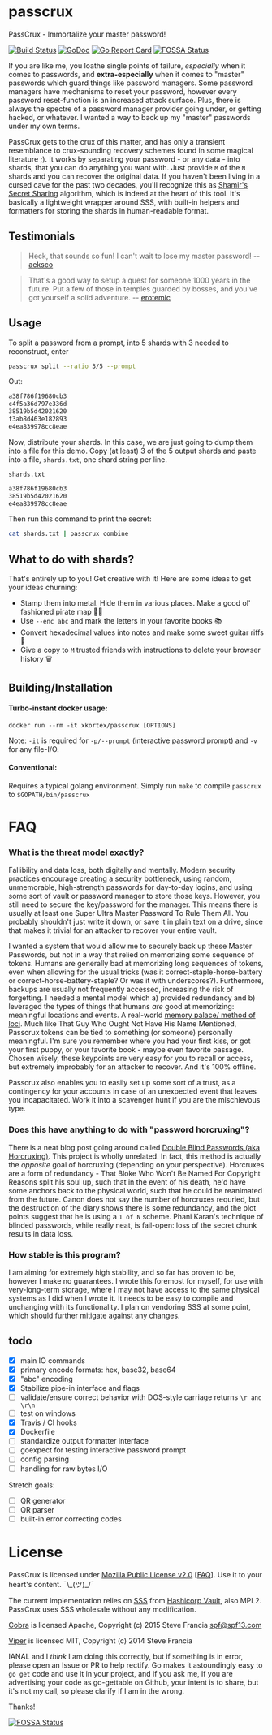 # passcrux
PassCrux - Immortalize your master password!

[![Build Status](https://travis-ci.com/xkortex/passcrux.svg?branch=master)](https://travis-ci.com/xkortex/passcrux)
[![GoDoc](https://godoc.org/github.com/xkortex/passcrux?status.svg)](https://godoc.org/github.com/xkortex/passcrux)
[![Go Report Card](https://goreportcard.com/badge/github.com/xkortex/passcrux)](https://goreportcard.com/report/github.com/xkortex/passcrux)
[![FOSSA Status](https://app.fossa.com/api/projects/git%2Bgithub.com%2Fxkortex%2Fpasscrux.svg?type=shield)](https://app.fossa.com/projects/git%2Bgithub.com%2Fxkortex%2Fpasscrux?ref=badge_shield)

If you are like me, you loathe single points of failure, *especially* when it comes to passwords, 
and **extra-especially** when it comes to "master" passwords which guard things like password managers. 
Some password managers have mechanisms to reset your password, however every password reset-function is an 
increased attack surface. Plus, there is always the spectre of a password manager provider going under, 
or getting hacked, or whatever. I wanted a way to back up my "master" passwords under my own terms. 

PassCrux gets to the crux of this matter, and has only a transient resemblance to crux-sounding recovery 
schemes found in some magical literature ;). It works by separating your password - or any data - into shards, 
that you can do anything you want with. Just provide `M` of the `N` shards and you can recover the original data. 
If you haven't been living in a cursed cave for the past two decades, you'll recognize this as 
[Shamir's Secret Sharing](https://en.wikipedia.org/wiki/Shamir%27s_Secret_Sharing) algorithm, which is indeed 
at the heart of this tool. It's basically a lightweight wrapper around SSS, with built-in helpers and formatters
for storing the shards in human-readable format. 

## Testimonials 

> Heck, that sounds so fun! I can't wait to lose my master password!
 -- [aeksco](https://github.com/aeksco)

> That's a good way to setup a quest for someone 1000 years in the future. Put a few of those in temples guarded by 
> bosses, and you've got yourself a solid adventure.
 -- [erotemic](https://github.com/erotemic)

## Usage

To split a password from a prompt, into 5 shards with 3 needed to reconstruct, enter 
```bash
passcrux split --ratio 3/5 --prompt 
```

Out:
```bash
a38f786f19680cb3
c4f5a36d797e336d
38519b5d42021620
f3ab8d463e182893
e4ea839978cc8eae
```

Now, distribute your shards. In this case, we are just going to dump them into a file for this demo. 
Copy (at least) 3 of the 5 output shards and paste into a file, `shards.txt`, one shard string per line. 

`shards.txt`
```bash
a38f786f19680cb3
38519b5d42021620
e4ea839978cc8eae
```

Then run this command to print the secret:
```bash
cat shards.txt | passcrux combine
```

## What to do with shards?
That's entirely up to you! Get creative with it! Here are some ideas to get your ideas churning:
- Stamp them into metal. Hide them in various places. Make a good ol' fashioned pirate map 🏴‍☠️
- Use `--enc abc` and mark the letters in your favorite books 📚
- Convert hexadecimal values into notes and make some sweet guitar riffs 🎸
- Give a copy to `M` trusted friends with instructions to delete your browser history 🗑️


## Building/Installation

#### Turbo-instant docker usage:

```docker run --rm -it xkortex/passcrux [OPTIONS]```

Note: `-it` is required for `-p/--prompt` (interactive password prompt) and `-v` for any file-I/O. 

#### Conventional:

Requires a typical golang environment. Simply run `make` to compile `passcrux` to `$GOPATH/bin/passcrux`

# FAQ

### What is the threat model exactly? 

Fallibility and data loss, both digitally and mentally. Modern security practices encourage creating a security bottleneck, using random, unmemorable, high-strength passwords for day-to-day logins, and using some sort of vault or password manager to store those keys. However, you still need to secure the key/password for the manager. This means there is usually at least one Super Ultra Master Password To Rule Them All. You probably shouldn't just write it down, or save it in plain text on a drive, since that makes it trivial for an attacker to recover your entire vault. 

I wanted a system that would allow me to securely back up these Master Passwords, but not in a way that relied on memorizing some sequence of tokens. Humans are generally bad at memorizing long sequences of tokens, even when allowing for the usual tricks (was it correct-staple-horse-battery or correct-horse-battery-staple? Or was it with underscores?). Furthermore, backups are usually not frequently accessed, increasing the risk of forgetting. I needed a mental model which a) provided redundancy and b) leveraged the types of things that humans *are* good at memorizing: meaningful locations and events. A real-world [memory palace/ method of loci](https://en.wikipedia.org/wiki/Method_of_loci). Much like That Guy Who Ought Not Have His Name Mentioned, Passcrux tokens can be tied to something (or someone) personally meaningful. I'm sure you remember where you had your first kiss, or got your first puppy, or your favorite book - maybe even favorite passage. Chosen wisely, these keypoints are very easy for you to recall or access, but extremely improbably for an attacker to recover. And it's 100% offline. 

Passcrux also enables you to easily set up some sort of a trust, as a contingency for your accounts in case of an unexpected event that leaves you incapacitated. Work it into a scavenger hunt if you are the mischievous type. 

### Does this have anything to do with "password horcruxing"?

There is a neat blog post going around called [Double Blind Passwords (aka Horcruxing)](https://kaizoku.dev/double-blind-passwords-aka-horcruxing). This project is wholly unrelated. In fact, this method is actually the *opposite* goal of horcruxing (depending on your perspective). Horcruxes are a form of redundancy - That Bloke Who Won't Be Named For Copyright Reasons split his soul up, such that in the event of his death, he'd have some anchors back to the physical world, such that he could be reanimated from the future. Canon does not say the number of horcruxes requried, but the destruction of the diary shows there is some redundancy, and the plot points suggest that he is using a `1 of N` scheme. Phani Karan's technique of blinded passwords, while really neat, is fail-open: loss of the secret chunk results in data loss. 

### How stable is this program? 

I am aiming for extremely high stability, and so far has proven to be, however I make no guarantees. I wrote this foremost for myself, for use with very-long-term storage, where I may not have access to the same physical systems as I did when I wrote it. It needs to be easy to compile and unchanging with its functionality. I plan on vendoring SSS at some point, which should further mitigate against any changes. 

## todo
- [x] main IO commands
- [x] primary encode formats: hex, base32, base64
- [x] "abc" encoding
- [x] Stabilize pipe-in interface and flags
- [ ] validate/ensure correct behavior with DOS-style carriage returns `\r and \r\n`
- [ ] test on windows
- [x] Travis / CI hooks
- [x] Dockerfile
- [ ] standardize output formatter interface
- [ ] goexpect for testing interactive password prompt
- [ ] config parsing
- [ ] handling for raw bytes I/O

Stretch goals:
- [ ] QR generator
- [ ] QR parser
- [ ] built-in error correcting codes

# License

PassCrux is licensed under [Mozilla Public License v2.0](http://mozilla.org/MPL/2.0/) \[[FAQ](https://www.mozilla.org/en-US/MPL/2.0/FAQ/)\]. Use it to your heart's content. ¯\\\_(ツ)\_/¯ 

The current implementation relies on [SSS](https://github.com/hashicorp/vault/tree/master/shamir) from [Hashicorp Vault](https://github.com/hashicorp/vault), also MPL2. PassCrux uses SSS wholesale without any modification. 

[Cobra](https://github.com/spf13/cobra) is licensed Apache, Copyright (c) 2015 Steve Francia <spf@spf13.com>

[Viper](https://github.com/spf13/viper) is licensed MIT, Copyright (c) 2014 Steve Francia

IANAL and I *think* I am doing this correctly, but if something is in error, please open an Issue or PR to help rectify. Go makes it astoundingly easy to `go get` code and use it in your project, and if you ask me, if you are advertising your code as go-gettable on Github, your intent is to share, but it's not my call, so please clarify if I am in the wrong. 

Thanks!


[![FOSSA Status](https://app.fossa.com/api/projects/git%2Bgithub.com%2Fxkortex%2Fpasscrux.svg?type=large)](https://app.fossa.com/projects/git%2Bgithub.com%2Fxkortex%2Fpasscrux?ref=badge_large)
